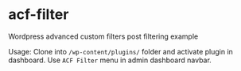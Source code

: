 # acf-filter
Wordpress advanced custom filters post filtering example

Usage:
Clone into `/wp-content/plugins/` folder and activate plugin in dashboard.
Use `ACF Filter` menu in admin dashboard navbar.
